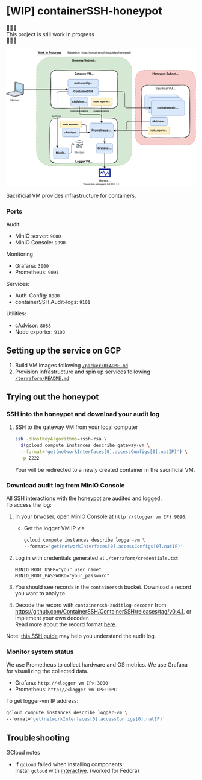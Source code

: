 # [WIP] containerSSH-honeypot

:construction::construction::construction:\
This project is still work in progress\
:construction::construction::construction:

![infra diagram](./diagrams/infra.drawio.svg)

Sacrificial VM provides infrastructure for containers.

### Ports

Audit:

- MinIO server: `9000`
- MinIO Console: `9090`

Monitoring

- Grafana: `3000`
- Prometheus: `9091`

Services:

- Auth-Config: `8080`
- containerSSH Audit-logs: `9101`

Utilities:

- cAdvisor: `8088`
- Node exporter: `9100`

## Setting up the service on GCP

1. Build VM images following [`/packer/README.md`](/packer/README.md)
2. Provision infrastructure and spin up services following [`/terraform/README.md`](/terraform/README.md)

## Trying out the honeypot

### SSH into the honeypot and download your audit log

1. SSH to the gateway VM from your local computer
   ```bash
   ssh -oHostKeyAlgorithms=+ssh-rsa \
     $(gcloud compute instances describe gateway-vm \
     --format='get(networkInterfaces[0].accessConfigs[0].natIP)') \
     -p 2222
   ```
   Your will be redirected to a newly created container in the sacrificial VM.

### Download audit log from MinIO Console

All SSH interactions with the honeypot are audited and logged.\
To access the log:

1. In your brwoser, open MinIO Console at `http://{logger vm IP}:9090`.

   - Get the logger VM IP via
     ```bash
     gcloud compute instances describe logger-vm \
     --format='get(networkInterfaces[0].accessConfigs[0].natIP)'
     ```

1. Log in with credentials generated at `./terraform/credentials.txt`

   ```
   MINIO_ROOT_USER="your_user_name"
   MINIO_ROOT_PASSWORD="your_password"
   ```

1. You should see records in the `containerssh` bucket. Download a record you want to analyze.
1. Decode the record with `containerssh-auditlog-decoder` from https://github.com/ContainerSSH/ContainerSSH/releases/tag/v0.4.1, or implement your own decoder.\
   Read more about the record format [here](https://containerssh.io/reference/audit/#the-binary-format-recommended).

Note: [this SSH guide](https://containerssh.io/development/containerssh/ssh/) may help you understand the audit log.

### Monitor system status

We use Prometheus to collect hardware and OS metrics.
We use Grafana for visualizing the collected data.

- Grafana: `http://<logger vm IP>:3000`
- Prometheus: `http://<logger vm IP>:9091`

To get logger-vm IP address:

```bash
gcloud compute instances describe logger-vm \
--format='get(networkInterfaces[0].accessConfigs[0].natIP)'
```

## Troubleshooting

GCloud notes

- If `gcloud` failed when installing components:\
  Install `gcloud` with [interactive](https://cloud.google.com/sdk/docs/downloads-interactive#linux-mac). (worked for Fedora)
